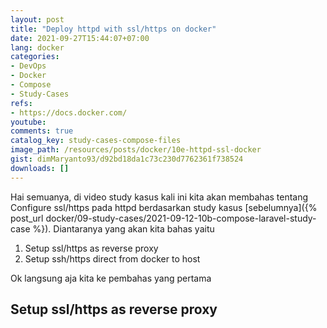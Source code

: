 ```yaml
---
layout: post
title: "Deploy httpd with ssl/https on docker"
date: 2021-09-27T15:44:07+07:00
lang: docker
categories:
- DevOps
- Docker
- Compose
- Study-Cases
refs: 
- https://docs.docker.com/
youtube: 
comments: true
catalog_key: study-cases-compose-files
image_path: /resources/posts/docker/10e-httpd-ssl-docker
gist: dimMaryanto93/d92bd18da1c73c230d7762361f738524
downloads: []
---
```



Hai semuanya, di video study kasus kali ini kita akan membahas tentang Configure ssl/https pada httpd berdasarkan study kasus [sebelumnya]({% post_url docker/09-study-cases/2021-09-12-10b-compose-laravel-study-case %}). Diantaranya yang akan kita bahas yaitu

1. Setup ssl/https as reverse proxy
2. Setup ssh/https direct from docker to host

Ok langsung aja kita ke pembahas yang pertama

## Setup ssl/https as reverse proxy

